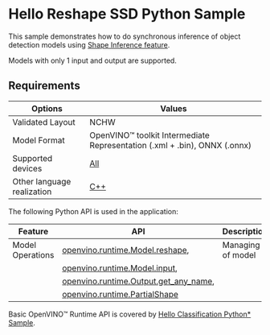 # Hello Reshape SSD Python Sample

This sample demonstrates how to do synchronous inference of object detection models using [Shape Inference feature](https://docs.openvino.ai/2025/openvino-workflow/running-inference/changing-input-shape.html).

Models with only 1 input and output are supported.

## Requirements

| Options                     | Values                                                                                                   |
| ----------------------------| ---------------------------------------------------------------------------------------------------------|
| Validated Layout            | NCHW                                                                                                     |
| Model Format                | OpenVINO™ toolkit Intermediate Representation (.xml + .bin), ONNX (.onnx)                                |
| Supported devices           | [All](https://docs.openvino.ai/2025/documentation/compatibility-and-support/supported-devices.html)      |
| Other language realization  | [C++](https://docs.openvino.ai/2025/get-started/learn-openvino/openvino-samples/hello-reshape-ssd.html)                            |

The following Python API is used in the application:

| Feature          | API                                                                                                                                                                        | Description          |
| -----------------| ---------------------------------------------------------------------------------------------------------------------------------------------------------------------------|----------------------|
| Model Operations | [openvino.runtime.Model.reshape](https://docs.openvino.ai/2025/api/ie_python_api/_autosummary/openvino.runtime.Model.html#openvino.runtime.Model.reshape),               | Managing of model    |
|                  | [openvino.runtime.Model.input](https://docs.openvino.ai/2025/api/ie_python_api/_autosummary/openvino.runtime.Model.html#openvino.runtime.Model.input),                   |                      |
|                  | [openvino.runtime.Output.get_any_name](https://docs.openvino.ai/2025/api/ie_python_api/_autosummary/openvino.runtime.Output.html#openvino.runtime.Output.get_any_name),  |                      |
|                  | [openvino.runtime.PartialShape](https://docs.openvino.ai/2025/api/ie_python_api/_autosummary/openvino.runtime.PartialShape.html)                                         |                      |

Basic OpenVINO™ Runtime API is covered by [Hello Classification Python* Sample](https://docs.openvino.ai/2025/get-started/learn-openvino/openvino-samples/hello-classification.html).
